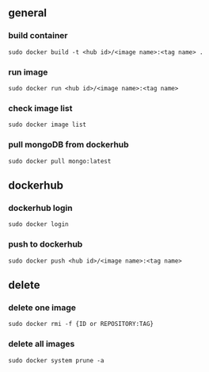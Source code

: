 ## general
### build container
    sudo docker build -t <hub id>/<image name>:<tag name> .
### run image
    sudo docker run <hub id>/<image name>:<tag name>
### check image list
    sudo docker image list
### pull mongoDB from dockerhub
    sudo docker pull mongo:latest
    
## dockerhub
### dockerhub login
    sudo docker login
### push to dockerhub
    sudo docker push <hub id>/<image name>:<tag name>

## delete
### delete one image
    sudo docker rmi -f {ID or REPOSITORY:TAG}
### delete all images
    sudo docker system prune -a
